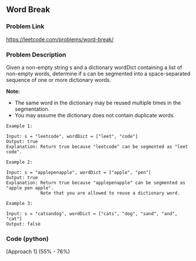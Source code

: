 ## Word Break

### Problem Link

https://leetcode.com/problems/word-break/

### Problem Description 

Given a non-empty string s and a dictionary wordDict containing a list of non-empty words, determine if s can be segmented into a space-separated sequence of one or more dictionary words.

**Note:**

* The same word in the dictionary may be reused multiple times in the segmentation.
* You may assume the dictionary does not contain duplicate words.

```
Example 1:

Input: s = "leetcode", wordDict = ["leet", "code"]
Output: true
Explanation: Return true because "leetcode" can be segmented as "leet code".

```

```
Example 2:

Input: s = "applepenapple", wordDict = ["apple", "pen"]
Output: true
Explanation: Return true because "applepenapple" can be segmented as "apple pen apple".
             Note that you are allowed to reuse a dictionary word.

```

```
Example 3:

Input: s = "catsandog", wordDict = ["cats", "dog", "sand", "and", "cat"]
Output: false

```

### Code (python)

[Approach 1] (55% - 76%)

```python

```

